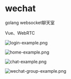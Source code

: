 # wechat
golang websocket聊天室

Vue、WebRTC

![login-example.png](./static/img/login-example.png)

![home-example.png](./static/img/home-example.png)

![chat-example.png](./static/img/chat-example.png)

![wechat-group-example.png](./static/img/wechat-group-example.png)